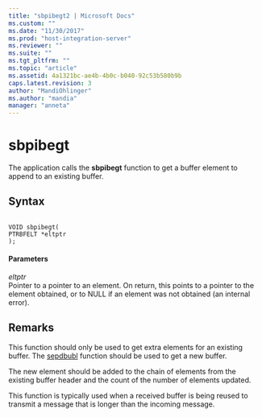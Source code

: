 ```yaml
---
title: "sbpibegt2 | Microsoft Docs"
ms.custom: ""
ms.date: "11/30/2017"
ms.prod: "host-integration-server"
ms.reviewer: ""
ms.suite: ""
ms.tgt_pltfrm: ""
ms.topic: "article"
ms.assetid: 4a1321bc-ae4b-4b0c-b040-92c53b580b9b
caps.latest.revision: 3
author: "MandiOhlinger"
ms.author: "mandia"
manager: "anneta"
---
```

# sbpibegt
The application calls the **sbpibegt** function to get a buffer element to append to an existing buffer.  
  
## Syntax  
  
```  
  
VOID sbpibegt(   
PTRBFELT *eltptr   
);  
```  
  
#### Parameters  
 *eltptr*  
 Pointer to a pointer to an element. On return, this points to a pointer to the element obtained, or to NULL if an element was not obtained (an internal error).  
  
## Remarks  
 This function should only be used to get extra elements for an existing buffer. The [sepdbubl](../core/sepdbubl1.md) function should be used to get a new buffer.  
  
 The new element should be added to the chain of elements from the existing buffer header and the count of the number of elements updated.  
  
 This function is typically used when a received buffer is being reused to transmit a message that is longer than the incoming message.
